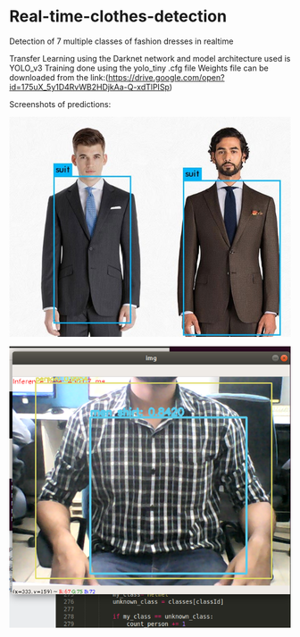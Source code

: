 # Real-time-clothes-detection
Detection of 7 multiple classes of fashion dresses in realtime

Transfer Learning using the Darknet network and model architecture used is YOLO_v3
Training done using the yolo_tiny .cfg file
Weights file can be downloaded from the link:(https://drive.google.com/open?id=175uX_5y1D4RvWB2HDjkAa-Q-xdTlPISp)

Screenshots of predictions:

![](images/img1.jpg)

![](images/img2.png)
